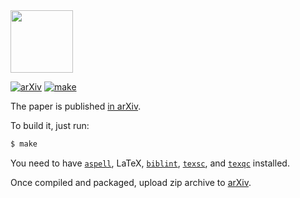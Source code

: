 <img src="https://www.objectionary.com/cactus.svg" height="100px"/>

[![arXiv](https://img.shields.io/badge/arXiv-2206.02585-green.svg)](https://arxiv.org/abs/2206.02585)
[![make](https://github.com/objectionary/on-the-origin-of-objects/actions/workflows/latexmk.yml/badge.svg)](https://github.com/objectionary/on-the-origin-of-objects/actions/workflows/latexmk.yml)

The paper is published [in arXiv](https://arxiv.org/abs/2206.02585).

To build it, just run:

```bash
$ make
```

You need to have
[`aspell`](http://aspell.net/),
LaTeX,
[`biblint`](https://github.com/Kingsford-Group/biblint),
[`texsc`](https://rubygems.org/gems/texsc),
and
[`texqc`](https://rubygems.org/gems/texqc)
installed.

Once compiled and packaged, upload zip archive to [arXiv](https://arxiv.org/abs/2206.02585).
